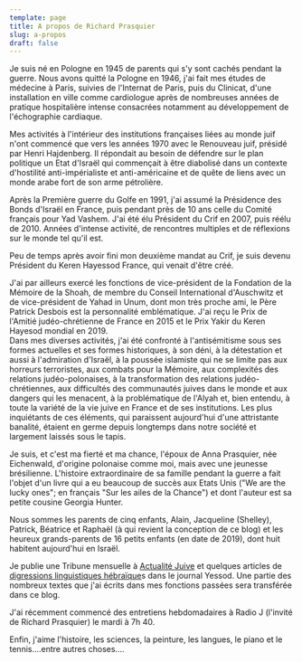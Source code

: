 ```yaml
---
template: page
title: A propos de Richard Prasquier
slug: a-propos
draft: false
---
```

Je suis né en Pologne en 1945 de parents qui s'y sont cachés pendant la guerre. Nous avons quitté la Pologne en 1946, j'ai fait mes études de médecine à Paris, suivies de l'Internat de Paris, puis du Clinicat,  d'une installation en ville comme cardiologue après de nombreuses années de pratique hospitalière intense consacrées notamment au développement de l'échographie cardiaque.

Mes activités à l'intérieur des institutions françaises liées au monde juif   n'ont commencé que vers les années 1970 avec le Renouveau juif, présidé par Henri Hajdenberg. Il répondait au besoin de défendre sur le plan politique un Etat d'Israël qui  commençait à être diabolisé dans un contexte  d'hostilité anti-impérialiste et anti-américaine et  de quête de liens avec un monde arabe fort de son arme pétrolière.

Après  la Première guerre du Golfe en 1991, j'ai assumé  la Présidence des Bonds d'Israël en France, puis pendant près de 10 ans celle du Comité français pour Yad Vashem. J'ai été élu Président du Crif en 2007, puis réélu de 2010. Années d'intense activité, de rencontres multiples et de réflexions sur le monde tel qu'il est. 

Peu de temps après avoir fini mon deuxième mandat au Crif, je suis devenu Président du Keren Hayessod France, qui venait d'être créé.

J'ai par ailleurs exercé les fonctions de vice-président de la Fondation de la Mémoire de la Shoah, de membre du Conseil International d'Auschwitz et de vice-président de Yahad in Unum, dont mon très proche ami, le Père Patrick Desbois est la personnalité emblématique.  J'ai reçu le Prix de l'Amitié judéo-chrétienne de France en 2015 et le Prix Yakir du Keren Hayesod mondial en 2019.\
Dans mes diverses activités, j'ai été confronté à l'antisémitisme sous ses formes actuelles et ses formes historiques, à son déni, à la détestation et aussi à l'admiration d'Israël, à la poussée islamiste qui ne se limite pas aux horreurs terroristes, aux combats pour la Mémoire, aux complexités des relations judéo-polonaises, à la transformation des relations judéo-chrétiennes, aux difficultés des communautés juives dans le monde et aux dangers qui les menacent, à la problématique de l'Alyah et, bien entendu, à toute la variété de la vie juive en France et de ses institutions. Les plus inquiétants de ces éléments, qui paraissent aujourd'hui d'une attristante banalité, étaient en germe depuis longtemps dans notre société et largement laissés sous le tapis.

Je suis, et c'est  ma fierté et ma chance, l'époux de Anna Prasquier, née Eichenwald, d'origine polonaise comme moi, mais avec une jeunesse brésilienne. L'histoire extraordinaire de sa famille pendant la guerre a fait l'objet d'un livre qui a eu beaucoup de succès aux Etats Unis ("We are the lucky ones"; en français "Sur les ailes de la Chance") et dont l'auteur est sa petite cousine Georgia Hunter. 

Nous sommes les parents de cinq enfants, Alain, Jacqueline (Shelley), Patrick, Béatrice et Raphaël (à qui revient la conception de ce blog) et les heureux grands-parents de 16 petits enfants (en date de 2019), dont huit habitent aujourd'hui en Israël. 

Je publie une Tribune mensuelle à [Actualité Juive](/tag/actu-j) et quelques articles de [digressions linguistiques hébraïque](/tag/hebreu/)s dans le journal Yessod. Une partie des  nombreux textes que j'ai écrits dans mes fonctions passées sera transférée dans ce blog.

J'ai récemment commencé des entretiens hebdomadaires à Radio J (l'invité de Richard Prasquier) le mardi à 7h 40.

Enfin, j'aime l'histoire, les sciences, la peinture, les langues, le piano et le tennis....entre autres choses....
